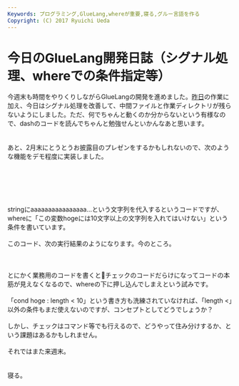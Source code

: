 ```yaml
---
Keywords: プログラミング,GlueLang,whereが重要,寝る,グルー言語を作る
Copyright: (C) 2017 Ryuichi Ueda
---
```


# 今日のGlueLang開発日誌（シグナル処理、whereでの条件指定等）
今週末も時間をやりくりしながらGlueLangの開発を進めました。<a href="http://blog.ueda.asia/?p=4960" title="GlueLangでとうとうwhereが使えるように" target="_blank">昨日</a>の作業に加え、今日はシグナル処理を改善して、中間ファイルと作業ディレクトリが残らないようにしました。ただ、何でちゃんと動くのか分からないという有様なので、dashのコードを読んでちゃんと勉強せんといかんなあと思います。<br />
<br />
<br />
あと、2月末にとうとうお披露目のプレゼンをするかもしれないので、次のような機能をデモ程度に実装しました。<br />
<br />
<!--more--><br />
<br />
<script src="https://gist.github.com/ryuichiueda/94bd4c96775289b2f807.js"></script><br />
<br />
stringにaaaaaaaaaaaaaaaa...という文字列を代入するというコードですが、whereに「この変数hogeには10文字以上の文字列を入れてはいけない」という条件を書いています。<br />
<br />
このコード、次の実行結果のようになります。今のところ。<br />
<br />
<script src="https://gist.github.com/ryuichiueda/a87002775622f2bdf3a6.js"></script><br />
<br />
とにかく業務用のコードを書くとチェックのコードだらけになってコードの本筋が見えなくなるので、whereの下に押し込んでしまえという試みです。<br />
<br />
 「cond hoge : length < 10」という書き方も洗練されていなければ、「length <」以外の条件もまだ使えないのですが、コンセプトとしてどうでしょうか？<br />
<br />
しかし、チェックはコマンド等でも行えるので、どうやって住み分けするか、という課題はあるかもしれません。<br />
<br />
それではまた来週末。<br />
<br />
<br />
寝る。

